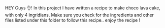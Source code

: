 HEY Guys 👌! In this project I have written a recipe to make choco lava cake, with only 4 ingridians, Make sure you check for the ingredients and other files listed under this folder to follow this recipe.. enjoy the recipe !
